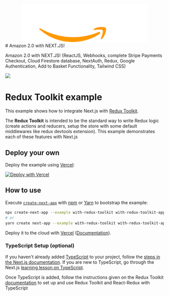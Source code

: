   <div align="center">


  <img src="public/amazon-png-logo-vector-1.png" width='400' alt="logo" />
</div>
  # Amazon 2.0 with NEXT.JS!

  <p>
Amazon 2.0 with NEXT.JS! (ReactJS, Webhooks, complete Stripe Payments Checkout, Cloud Firestore database, NextAuth, Redux, Google Authentication, Add to Basket Functionality, Tailwind CSS)
  </p>


<!-- Badges -->

<a href="https://jeff-amazon.vercel.app/" target="_blank">![](https://img.shields.io/website-up-down-green-red/http/monip.org.svg)</a>




# Redux Toolkit example

This example shows how to integrate Next.js with [Redux Toolkit](https://redux-toolkit.js.org).

The **Redux Toolkit** is intended to be the standard way to write Redux logic (create actions and reducers, setup the store with some default middlewares like redux devtools extension). This example demonstrates each of these features with Next.js

## Deploy your own

Deploy the example using [Vercel](https://vercel.com?utm_source=github&utm_medium=readme&utm_campaign=next-example):

[![Deploy with Vercel](https://vercel.com/button)](https://vercel.com/new/git/external?repository-url=https://github.com/vercel/next.js/tree/canary/examples/with-redux-toolkit&project-name=with-redux-toolkit&repository-name=with-redux-toolkit)

## How to use

Execute [`create-next-app`](https://github.com/vercel/next.js/tree/canary/packages/create-next-app) with [npm](https://docs.npmjs.com/cli/init) or [Yarn](https://yarnpkg.com/lang/en/docs/cli/create/) to bootstrap the example:

```bash
npx create-next-app --example with-redux-toolkit with-redux-toolkit-app
# or
yarn create next-app --example with-redux-toolkit with-redux-toolkit-app
```

Deploy it to the cloud with [Vercel](https://vercel.com/new?utm_source=github&utm_medium=readme&utm_campaign=next-example) ([Documentation](https://nextjs.org/docs/deployment)).

### TypeScript Setup (optional)

If you haven't already added [TypeScript](https://www.typescriptlang.org/) to your project, follow the [steps in the Next.js documentation](https://nextjs.org/docs/basic-features/typescript). If you are new to TypeScript, go through the Next.js [learning lesson on TypeScript](https://nextjs.org/learn/excel/TypeScript).

Once TypeScript is added, follow the instructions given on the Redux Toolkit [documentation](https://redux-toolkit.js.org/tutorials/TypeScript) to set up and use Redux Toolkit and React-Redux with TypeScript
